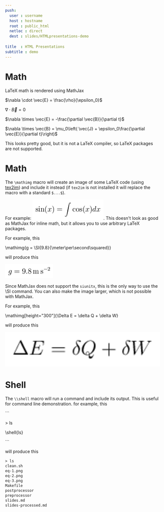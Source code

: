 ```yaml
---
push:
  user : username
  host : hostname
  root : public_html
  netloc : direct
  dest : slides/HTMLpresentations-demo

title  : HTML Presentations
subtitle : demo
---
```


# Math

LaTeX math is rendered using MathJax

$\nabla \cdot \vec{E} = \frac{\rho}{\epsilon_0}$

$\nabla \cdot \vec{B} = 0$

$\nabla \times \vec{E} = -\frac{\partial \vec{B}}{\partial t}$

$\nabla \times \vec{B} = \mu_0\left( \vec{J} + \epsilon_0\frac{\partial \vec{E}}{\partial t}\right)$

This looks pretty good, but it is not a LaTeX compiler, so LaTeX packages are not supported.

# Math

The `\mathimg` macro will create an image of some LaTeX code (using
[tex2im](https://github.com/CD3/tex2im)) and include it instead (if `tex2im` is not
installed it will replace the macro with a standard `$...$`).

For example: ![](eq-1.png). This doesn't
look as good as MathJax for inline math, but it allows you to use arbitrary LaTeX packages.

For example, this

\\mathimg{g = \\SI{9.8}{\\meter\\per\\second\\squared}}

will produce this

![](eq-2.png)

Since MathJax does not support the `siunitx`, this is the only way to use the \SI command.
You can also make the image larger, which is not possible with MathJax.

For example, this

\\mathimg[height="300"]{\\Delta E = \\delta Q + \\delta W}

will produce this

![](eq-3_Wx300.png)



# Shell

The `\\shell` macro will run a command and include its output. This is useful for command line demonstration.
for example, this

\`\`\`

\> ls

\\shell{ls}

\`\`\`

will produce this

```
> ls
clean.sh
eq-1.png
eq-2.png
eq-3.png
Makefile
postprocessor
preprocessor
slides.md
slides-processed.md

```

